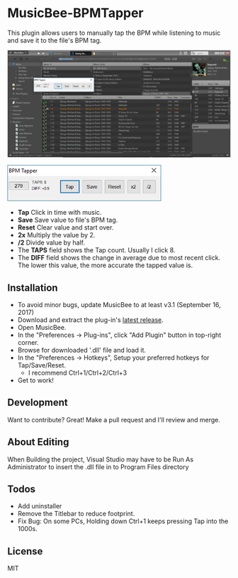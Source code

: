 # MusicBee-BPMTapper
This plugin allows users to manually tap the BPM while listening to music and save it to the file's BPM tag.

![Alt Text](https://github.com/TylerMD/MusicBee-BPMTapper/blob/master/screenshots/Screenshot1.PNG)

![Alt Text](https://github.com/TylerMD/MusicBee-BPMTapper/blob/master/screenshots/Screenshot2.png)

- **Tap** Click in time with music.
- **Save** Save value to file's BPM tag.
- **Reset** Clear value and start over.
- **2x** Multiply the value by 2.
- **/2** Divide value by half.
- The **TAPS** field shows the Tap count. Usually I click 8.
- The **DIFF** field shows the change in average due to most recent click. The lower this value, the more accurate the tapped value is.


## Installation
- To avoid minor bugs, update MusicBee to at least v3.1 (September 16, 2017)
- Download and extract the plug-in's [latest release](https://github.com/TylerMD/MusicBee-BPMTapper/releases).
- Open MusicBee.
- In the "Preferences -> Plug-ins", click "Add Plugin" button in top-right corner.
- Browse for downloaded '.dll' file and load it.
- In the "Preferences -> Hotkeys", Setup your preferred hotkeys for Tap/Save/Reset.
  - I recommend Ctrl+1/Ctrl+2/Ctrl+3
- Get to work!


## Development
Want to contribute? Great! Make a pull request and I'll review and merge.

## About Editing
When Building the project, Visual Studio may have to be Run As Administrator to insert the .dll file in to Program Files directory

## Todos
 - Add uninstaller
 - Remove the Titlebar to reduce footprint.
 - Fix Bug: On some PCs, Holding down Ctrl+1 keeps pressing Tap into the 1000s.
 
## License
MIT

